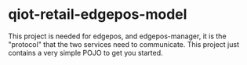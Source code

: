 # qiot-retail-edgepos-model

This project is needed for edgepos, and edgepos-manager, it is the "protocol" that the two services need to communicate. This project just contains a very simple POJO to get you started.
